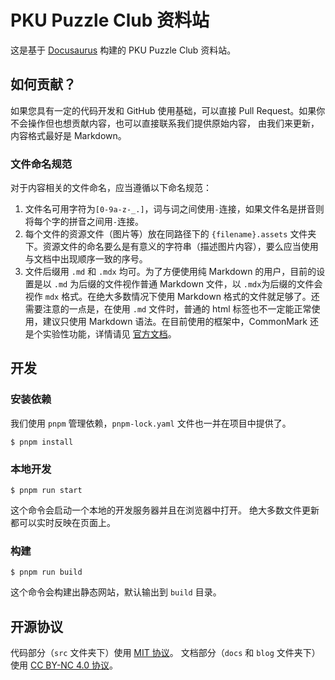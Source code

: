 # PKU Puzzle Club 资料站

这是基于 [Docusaurus](https://docusaurus.io/) 构建的 PKU Puzzle Club 资料站。

## 如何贡献？

如果您具有一定的代码开发和 GitHub 使用基础，可以直接 Pull Request。如果你不会操作但也想贡献内容，也可以直接联系我们提供原始内容，
由我们来更新，内容格式最好是 Markdown。

### 文件命名规范

对于内容相关的文件命名，应当遵循以下命名规范：

1. 文件名可用字符为`[0-9a-z-_.]`，词与词之间使用`-`连接，如果文件名是拼音则将每个字的拼音之间用`-`连接。
2. 每个文件的资源文件（图片等）放在同路径下的 `{filename}.assets` 文件夹下。资源文件的命名要么是有意义的字符串（描述图片内容），要么应当使用与文档中出现顺序一致的序号。
3. 文件后缀用 `.md` 和 `.mdx` 均可。为了方便使用纯 Markdown 的用户，目前的设置是以 `.md` 为后缀的文件视作普通 Markdown
   文件，以 `.mdx`为后缀的文件会视作 `mdx` 格式。在绝大多数情况下使用 Markdown
   格式的文件就足够了。还需要注意的一点是，在使用 `.md`
   文件时，普通的 html 标签也不一定能正常使用，建议只使用 Markdown 语法。在目前使用的框架中，CommonMark 还是个实验性功能，详情请见
   [官方文档](https://docusaurus.io/docs/markdown-features)。

## 开发

### 安装依赖

我们使用 `pnpm` 管理依赖，`pnpm-lock.yaml` 文件也一并在项目中提供了。

```
$ pnpm install
```

### 本地开发

```
$ pnpm run start
```

这个命令会启动一个本地的开发服务器并且在浏览器中打开。
绝大多数文件更新都可以实时反映在页面上。

### 构建

```
$ pnpm run build
```

这个命令会构建出静态网站，默认输出到 `build` 目录。

## 开源协议

代码部分（`src` 文件夹下）使用 [MIT 协议](./LICENSE)。
文档部分（`docs` 和 `blog` 文件夹下）使用 [CC BY-NC 4.0 协议](https://creativecommons.org/licenses/by-nc/4.0/)。
